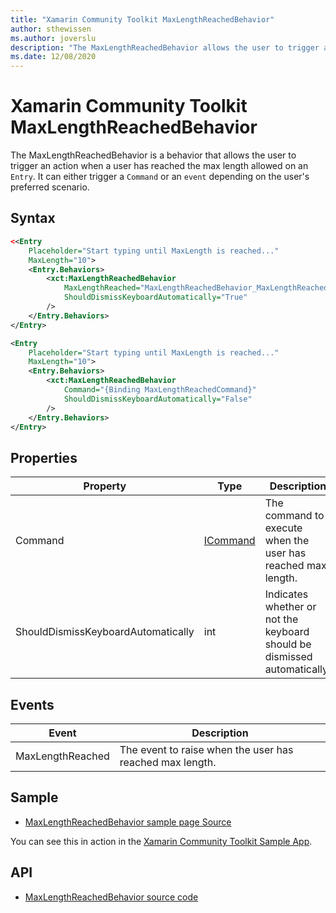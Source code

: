 ```yaml
---
title: "Xamarin Community Toolkit MaxLengthReachedBehavior"
author: sthewissen
ms.author: joverslu
description: "The MaxLengthReachedBehavior allows the user to trigger an action when a user has reached the max length allowed on an Entry."
ms.date: 12/08/2020
---
```


# Xamarin Community Toolkit MaxLengthReachedBehavior

The MaxLengthReachedBehavior is a behavior that allows the user to trigger an action when a user has reached the max length allowed on an `Entry`. It can either trigger a `Command` or an `event` depending on the user's preferred scenario.

## Syntax

```xml
<<Entry 
    Placeholder="Start typing until MaxLength is reached..."
    MaxLength="10">
    <Entry.Behaviors>
        <xct:MaxLengthReachedBehavior         
            MaxLengthReached="MaxLengthReachedBehavior_MaxLengthReached"
            ShouldDismissKeyboardAutomatically="True" 
        />
    </Entry.Behaviors>
</Entry>

<Entry 
    Placeholder="Start typing until MaxLength is reached..."
    MaxLength="10">
    <Entry.Behaviors>
        <xct:MaxLengthReachedBehavior 
            Command="{Binding MaxLengthReachedCommand}"
            ShouldDismissKeyboardAutomatically="False" 
        />
    </Entry.Behaviors>
</Entry>
```

## Properties

|Property  |Type  |Description  |
|---------|---------|---------|
| Command | [ICommand](xref:System.Windows.Input.ICommand) | The command to execute when the user has reached max length. |
| ShouldDismissKeyboardAutomatically | int | Indicates whether or not the keyboard should be dismissed automatically. |

## Events

|Event | Description  |
|---------|---------|
| MaxLengthReached | The event to raise when the user has reached max length. |

## Sample

- [MaxLengthReachedBehavior sample page Source](https://github.com/xamarin/XamarinCommunityToolkit/blob/main/src/CommunityToolkit/Xamarin.CommunityToolkit.Sample/Pages/Behaviors/MaxLengthReachedBehaviorPage.xaml)

You can see this in action in the [Xamarin Community Toolkit Sample App](https://github.com/xamarin/XamarinCommunityToolkit).

## API

* [MaxLengthReachedBehavior source code](https://github.com/xamarin/XamarinCommunityToolkit/blob/main/src/CommunityToolkit/Xamarin.CommunityToolkit/Behaviors/MaxLengthReachedBehavior.shared.cs)